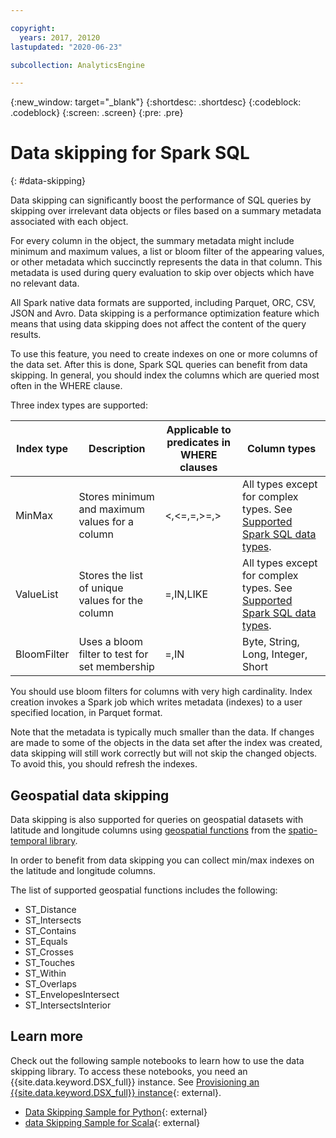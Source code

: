 ```yaml
---

copyright:
  years: 2017, 20120
lastupdated: "2020-06-23"

subcollection: AnalyticsEngine

---
```


<!-- Attribute definitions -->
{:new_window: target="_blank"}
{:shortdesc: .shortdesc}
{:codeblock: .codeblock}
{:screen: .screen}
{:pre: .pre}

# Data skipping for Spark SQL
{: #data-skipping}

Data skipping can significantly boost the performance of SQL queries by skipping over irrelevant data objects or files based on a summary metadata associated with each object.

For every column in the object, the summary metadata might include minimum and maximum values, a list or bloom filter of the appearing values, or other metadata which succinctly represents the data in that column. This metadata is used during query evaluation to skip over objects which have no relevant data.

All Spark native data formats are supported, including Parquet, ORC, CSV, JSON and Avro. Data skipping is a performance optimization feature which means that using data skipping does not affect the content of the query results.

To use this feature, you need to create indexes on one or more columns of the data set. After this is done, Spark SQL queries can benefit from data skipping. In general, you should index the columns which are queried most often in the WHERE clause.

Three index types are supported:

| Index type  | Description  | Applicable to predicates in WHERE clauses  | Column types |
|------------|--------------|--------------|--------------|
| MinMax |Stores minimum and maximum values for a column | <,<=,=,>=,> | All types except for complex types. See [Supported Spark SQL data types](https://spark.apache.org/docs/2.4.4/sql-reference.html#data-types). |
| ValueList | Stores the list of unique values for the column | =,IN,LIKE | All types except for complex types. See [Supported Spark SQL data types](https://spark.apache.org/docs/2.4.4/sql-reference.html#data-types).|
| BloomFilter | Uses a bloom filter to test for set membership | =,IN | Byte, String, Long, Integer, Short |

You should use bloom filters for columns with very high cardinality. Index creation invokes a Spark job which writes metadata (indexes) to a user specified location, in Parquet format.

Note that the metadata is typically much smaller than the data. If changes are made to some of the objects in the data set after the index was created, data skipping will still work correctly but will not skip the changed objects. To avoid this, you should refresh the indexes.

## Geospatial data skipping

 Data skipping is also supported for queries on geospatial datasets with latitude and longitude columns using [geospatial functions](https://www.ibm.com/support/knowledgecenter/en/SSCJDQ/com.ibm.swg.im.dashdb.analytics.doc/doc/geo_functions.html) from the [spatio-temporal library](/docs/AnalyticsEngine?topic=AnalyticsEngine-geospatial-geotemporal-lib).

 In order to benefit from data skipping you can collect min/max indexes on the latitude and longitude columns.

 The list of supported geospatial functions includes the following:

 - ST_Distance
 - ST_Intersects
 - ST_Contains
 - ST_Equals
 - ST_Crosses
 - ST_Touches
 - ST_Within
 - ST_Overlaps
 - ST_EnvelopesIntersect
 - ST_IntersectsInterior

## Learn more

Check out the following sample notebooks to learn how to use the data skipping library. To access these notebooks, you need an {{site.data.keyword.DSX_full}} instance. See [Provisioning an {{site.data.keyword.DSX_full}} instance](https://cloud.ibm.com/catalog/services/watson-studio){: external}.

- [Data Skipping Sample for Python](https://dataplatform.cloud.ibm.com/exchange/public/entry/view/4e6b0754a357d4e805fa4e1d8b13e08c){: external}
- [data Skipping Sample for Scala](https://dataplatform.cloud.ibm.com/exchange/public/entry/view/a7432f0c29c5bda2fb42749f3628d981){: external}
